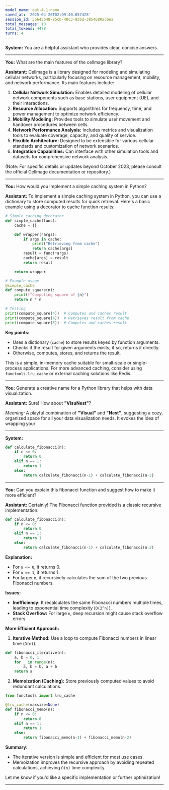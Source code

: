 ```yaml
---
model_name: gpt-4.1-nano
saved_at: '2025-04-26T02:09:40.657428'
session_id: 5b643b48-85cb-40c3-93bd-3854680a3bea
total_messages: 10
total_tokens: 4478
turns: 4
---
```


**System:**
You are a helpful assistant who provides clear, concise answers.

---
**You:**
What are the main features of the cellmage library?

**Assistant:**
Cellmage is a library designed for modeling and simulating cellular networks, particularly focusing on resource management, mobility, and network performance. Its main features include:

1. **Cellular Network Simulation:** Enables detailed modeling of cellular network components such as base stations, user equipment (UE), and their interactions.
2. **Resource Allocation:** Supports algorithms for frequency, time, and power management to optimize network efficiency.
3. **Mobility Modeling:** Provides tools to simulate user movement and handover procedures between cells.
4. **Network Performance Analysis:** Includes metrics and visualization tools to evaluate coverage, capacity, and quality of service.
5. **Flexible Architecture:** Designed to be extensible for various cellular standards and customization of network scenarios.
6. **Integration Capabilities:** Can interface with other simulation tools and datasets for comprehensive network analysis.

(Note: For specific details or updates beyond October 2023, please consult the official Cellmage documentation or repository.)

---
**You:**
How would you implement a simple caching system in Python?

**Assistant:**
To implement a simple caching system in Python, you can use a dictionary to store computed results for quick retrieval. Here's a basic example using a decorator to cache function results:

```python
# Simple caching decorator
def simple_cache(func):
    cache = {}

    def wrapper(*args):
        if args in cache:
            print("Retrieving from cache")
            return cache[args]
        result = func(*args)
        cache[args] = result
        return result

    return wrapper

# Example usage
@simple_cache
def compute_square(n):
    print(f"Computing square of {n}")
    return n * n

# Testing
print(compute_square(4))  # Computes and caches result
print(compute_square(4))  # Retrieves result from cache
print(compute_square(5))  # Computes and caches result
```

**Key points:**
- Uses a dictionary (`cache`) to store results keyed by function arguments.
- Checks if the result for given arguments exists; if so, returns it directly.
- Otherwise, computes, stores, and returns the result.

This is a simple, in-memory cache suitable for small-scale or single-process applications. For more advanced caching, consider using `functools.lru_cache` or external caching solutions like Redis.

---
**You:**
Generate a creative name for a Python library that helps with data visualization.

**Assistant:**
Sure! How about **"VisuNest"**?

*Meaning:* A playful combination of **"Visual"** and **"Nest"**, suggesting a cozy, organized space for all your data visualization needs. It evokes the idea of wrapping your

---
**System:**
```python
def calculate_fibonacci(n):
    if n <= 0:
        return 0
    elif n == 1:
        return 1
    else:
        return calculate_fibonacci(n-1) + calculate_fibonacci(n-2)
```

---
**You:**
Can you explain this fibonacci function and suggest how to make it more efficient?

**Assistant:**
Certainly! The Fibonacci function provided is a classic recursive implementation:

```python
def calculate_fibonacci(n):
    if n <= 0:
        return 0
    elif n == 1:
        return 1
    else:
        return calculate_fibonacci(n-1) + calculate_fibonacci(n-2)
```

**Explanation:**
- For `n <= 0`, it returns 0.
- For `n == 1`, it returns 1.
- For larger `n`, it recursively calculates the sum of the two previous Fibonacci numbers.

**Issues:**
- **Inefficiency:** It recalculates the same Fibonacci numbers multiple times, leading to exponential time complexity (`O(2^n)`).
- **Stack Overflow:** For large `n`, deep recursion might cause stack overflow errors.

**More Efficient Approach:**

1. **Iterative Method:** Use a loop to compute Fibonacci numbers in linear time (`O(n)`).

```python
def fibonacci_iterative(n):
    a, b = 0, 1
    for _ in range(n):
        a, b = b, a + b
    return a
```

2. **Memoization (Caching):** Store previously computed values to avoid redundant calculations.

```python
from functools import lru_cache

@lru_cache(maxsize=None)
def fibonacci_memo(n):
    if n <= 0:
        return 0
    elif n == 1:
        return 1
    else:
        return fibonacci_memo(n-1) + fibonacci_memo(n-2)
```

**Summary:**  
- The iterative version is simple and efficient for most use cases.  
- Memoization improves the recursive approach by avoiding repeated calculations, achieving `O(n)` time complexity.  

Let me know if you'd like a specific implementation or further optimization!

---